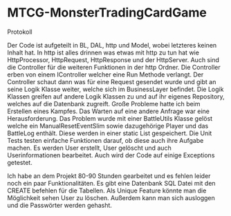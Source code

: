 # MTCG-MonsterTradingCardGame

Protokoll

Der Code ist aufgeteilt in BL, DAL, http und Model, wobei letzteres keinen Inhalt hat. In http ist alles drinnen was etwas mit http zu tun hat wie HttpProcessor, HttpRequest, HttpResponse und der HttpServer. Auch sind die Controller für die weiteren Funktionen in der http Ordner. Die Controller erben von einem IController welcher eine Run Methode verlangt. Der Controller schaut dann was für eine Request gesendet wurde und gibt an seine Logik Klasse weiter, welche sich im BusinessLayer befindet. Die Logik Klassen greifen auf andere Logik Klassen zu und auf ihr eigenes Repository, welches auf die Datenbank zugreift.
Große Probleme hatte ich beim Erstellen eines Kampfes. Das Warten auf eine andere Anfrage war eine Herausforderung. Das Problem wurde mit einer BattleUtils Klasse gelöst welche ein ManualResetEventSlim sowie dazugehörige Player und das BattleLog enthält. Diese werden in einer static List<BattleUtils> gespeichert. 
Die Unit Tests testen einfache Funktionen darauf, ob diese auch ihre Aufgabe machen. Es werden User erstellt, User gelöscht und auch Userinformationen bearbeitet. Auch wird der Code auf einige Exceptions getestet.

Ich habe an dem Projekt 80-90 Stunden gearbeitet und es fehlen leider noch ein paar Funktionalitäten.
Es gibt eine Datenbank SQL Datei mit den CREATE befehlen für die Tabellen.
Als Unique Feature könnte man die Möglichkeit sehen User zu löschen. Außerdem kann man sich ausloggen und die Passwörter werden gehasht.
